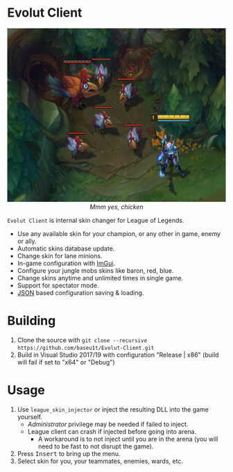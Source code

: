 # Evolut Client
<p align="center">
  <img height=400 src="/img/main.png" >
  <br>
  <i>Mmm yes, chicken</i>
</p>

`Evolut Client` is internal skin changer for League of Legends.

- Use any available skin for your champion, or any other in game, enemy or ally.
- Automatic skins database update.
- Change skin for lane minions.
- In-game configuration with <a href="https://github.com/ocornut/imgui">ImGui</a>.
- Configure your jungle mobs skins like baron, red, blue.
- Change skins anytime and unlimited times in single game.
- Support for spectator mode.
- <a href="https://github.com/nlohmann/json">JSON</a> based configuration saving & loading.

# Building
1. Clone the source with `git clone --recursive https://github.com/baseu1t/Evolut-Client.git`
2. Build in Visual Studio 2017/19 with configuration "Release | x86" (build will fail if set to "x64" or "Debug")

# Usage
1. Use `league_skin_injector` or inject the resulting DLL into the game yourself.
   - *Administrator* privilege may be needed if failed to inject.
   - League client can crash if injected before going into arena.
      - A workaround is to not inject until you are in the arena (you will need to be fast to not disrupt the game).
2. Press <kbd>Insert</kbd> to bring up the menu.
3. Select skin for you, your teammates, enemies, wards, etc.

